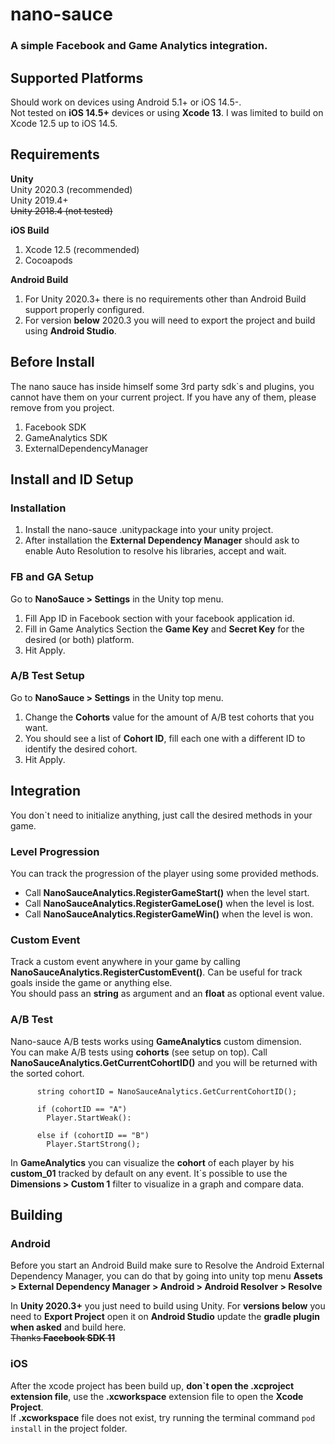 ﻿# nano-sauce
### A simple Facebook and Game Analytics integration.

## Supported Platforms
Should work on devices using Android 5.1+ or iOS 14.5-. <br>
Not tested on **iOS 14.5+** devices or using **Xcode 13**. I was limited to build on Xcode 12.5 up to iOS 14.5.

## Requirements
**Unity**<br>
Unity 2020.3 (recommended)<br>
Unity 2019.4+<br>
~~Unity 2018.4 (not tested)~~

**iOS Build**
1. Xcode 12.5 (recommended)
2. Cocoapods

**Android Build**
1. For Unity 2020.3+ there is no requirements other than Android Build support properly configured.
2. For version **below** 2020.3 you will need to export the project and build using **Android Studio**.

## Before Install
The nano sauce has inside himself some 3rd party sdk`s and plugins, you cannot have them on your current project. If you have any of them, please remove from you project.
1. Facebook SDK
2. GameAnalytics SDK
3. ExternalDependencyManager

## Install and ID Setup

### Installation
1. Install the nano-sauce .unitypackage into your unity project.
2. After installation the **External Dependency Manager** should ask to enable Auto Resolution to resolve his libraries, accept and wait.

### FB and GA Setup
Go to **NanoSauce > Settings** in the Unity top menu.
1. Fill App ID in Facebook section with your facebook application id.
2. Fill in Game Analytics Section the **Game Key** and **Secret Key** for the desired (or both) platform.
3. Hit Apply.

### A/B Test Setup
Go to **NanoSauce > Settings** in the Unity top menu.
1. Change the **Cohorts** value for the amount of A/B test cohorts that you want.
2. You should see a list of **Cohort ID**, fill each one with a different ID to identify the desired cohort.
3. Hit Apply.

## Integration
You don`t need to initialize anything, just call the desired methods in your game.

### Level Progression
You can track the progression of the player using some provided methods.
- Call **NanoSauceAnalytics.RegisterGameStart()** when the level start.
- Call **NanoSauceAnalytics.RegisterGameLose()** when the level is lost.
- Call **NanoSauceAnalytics.RegisterGameWin()** when the level is won.

### Custom Event
Track a custom event anywhere in your game by calling **NanoSauceAnalytics.RegisterCustomEvent()**. Can be useful for track goals inside the game or anything else.<br>
You should pass an **string** as argument and an **float** as optional event value.

### A/B Test
Nano-sauce A/B tests works using **GameAnalytics** custom dimension. <br>
You can make A/B tests using **cohorts** (see setup on top). Call **NanoSauceAnalytics.GetCurrentCohortID()** and you will be returned with the sorted cohort.
        
          string cohortID = NanoSauceAnalytics.GetCurrentCohortID();

          if (cohortID == "A")
            Player.StartWeak():

          else if (cohortID == "B")
            Player.StartStrong();

In **GameAnalytics** you can visualize the **cohort** of each player by his **custom_01** tracked by default on any event. It`s possible to use the **Dimensions > Custom 1** filter to visualize in a graph and compare data.

## Building

### Android
Before you start an Android Build make sure to Resolve the Android External Dependency Manager, you can do that by going into unity top menu **Assets > External Dependency Manager > Android > Android Resolver > Resolve**

In **Unity 2020.3+** you just need to build using Unity. For **versions below** you need to **Export Project** open it on **Android Studio** update the **gradle plugin when asked** and build here.<br>
~~Thanks **Facebook SDK 11**~~

### iOS
After the xcode project has been build up, **don`t open the .xcproject  extension file**, use the **.xcworkspace** extension file to open the **Xcode Project**.<br>
If **.xcworkspace** file does not exist, try running the terminal command ``pod install`` in the project folder.